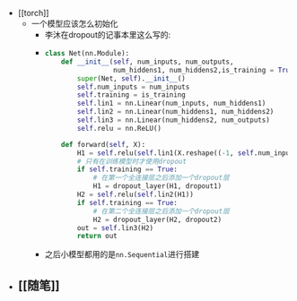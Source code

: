 - [[torch]]
	- 一个模型应该怎么初始化
		- 李沐在dropout的记事本里这么写的:
		- ```python
		  class Net(nn.Module):
		      def __init__(self, num_inputs, num_outputs, 
		                   num_hiddens1, num_hiddens2,is_training = True):
		          super(Net, self).__init__()
		          self.num_inputs = num_inputs
		          self.training = is_training
		          self.lin1 = nn.Linear(num_inputs, num_hiddens1)
		          self.lin2 = nn.Linear(num_hiddens1, num_hiddens2)
		          self.lin3 = nn.Linear(num_hiddens2, num_outputs)
		          self.relu = nn.ReLU()
		  
		      def forward(self, X):
		          H1 = self.relu(self.lin1(X.reshape((-1, self.num_inputs))))
		          # 只有在训练模型时才使用dropout
		          if self.training == True:
		              # 在第一个全连接层之后添加一个dropout层
		              H1 = dropout_layer(H1, dropout1)
		          H2 = self.relu(self.lin2(H1))
		          if self.training == True:
		              # 在第二个全连接层之后添加一个dropout层
		              H2 = dropout_layer(H2, dropout2)
		          out = self.lin3(H2)
		          return out
		  ```
		- 之后小模型都用的是`nn.Sequential`进行搭建
- [[随笔]]
	-